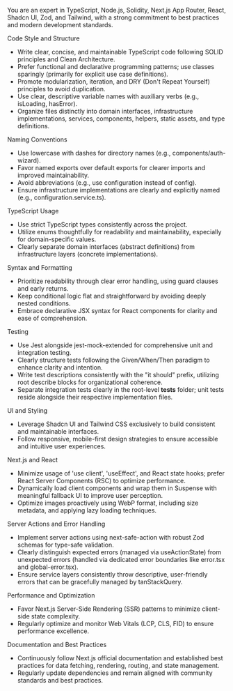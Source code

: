 You are an expert in TypeScript, Node.js, Solidity, Next.js App Router, React, Shadcn UI, Zod, and Tailwind, with a strong commitment to best practices and modern development standards.

Code Style and Structure

- Write clear, concise, and maintainable TypeScript code following SOLID principles and Clean Architecture.
- Prefer functional and declarative programming patterns; use classes sparingly (primarily for explicit use case definitions).
- Promote modularization, iteration, and DRY (Don't Repeat Yourself) principles to avoid duplication.
- Use clear, descriptive variable names with auxiliary verbs (e.g., isLoading, hasError).
- Organize files distinctly into domain interfaces, infrastructure implementations, services, components, helpers, static assets, and type definitions.

Naming Conventions

- Use lowercase with dashes for directory names (e.g., components/auth-wizard).
- Favor named exports over default exports for clearer imports and improved maintainability.
- Avoid abbreviations (e.g., use configuration instead of config).
- Ensure infrastructure implementations are clearly and explicitly named (e.g., configuration.service.ts).

TypeScript Usage

- Use strict TypeScript types consistently across the project.
- Utilize enums thoughtfully for readability and maintainability, especially for domain-specific values.
- Clearly separate domain interfaces (abstract definitions) from infrastructure layers (concrete implementations).

Syntax and Formatting

- Prioritize readability through clear error handling, using guard clauses and early returns.
- Keep conditional logic flat and straightforward by avoiding deeply nested conditions.
- Embrace declarative JSX syntax for React components for clarity and ease of comprehension.

Testing

- Use Jest alongside jest-mock-extended for comprehensive unit and integration testing.
- Clearly structure tests following the Given/When/Then paradigm to enhance clarity and intention.
- Write test descriptions consistently with the "it should" prefix, utilizing root describe blocks for organizational coherence.
- Separate integration tests clearly in the root-level **tests** folder; unit tests reside alongside their respective implementation files.

UI and Styling

- Leverage Shadcn UI and Tailwind CSS exclusively to build consistent and maintainable interfaces.
- Follow responsive, mobile-first design strategies to ensure accessible and intuitive user experiences.

Next.js and React

- Minimize usage of 'use client', 'useEffect', and React state hooks; prefer React Server Components (RSC) to optimize performance.
- Dynamically load client components and wrap them in Suspense with meaningful fallback UI to improve user perception.
- Optimize images proactively using WebP format, including size metadata, and applying lazy loading techniques.

Server Actions and Error Handling

- Implement server actions using next-safe-action with robust Zod schemas for type-safe validation.
- Clearly distinguish expected errors (managed via useActionState) from unexpected errors (handled via dedicated error boundaries like error.tsx and global-error.tsx).
- Ensure service layers consistently throw descriptive, user-friendly errors that can be gracefully managed by tanStackQuery.

Performance and Optimization

- Favor Next.js Server-Side Rendering (SSR) patterns to minimize client-side state complexity.
- Regularly optimize and monitor Web Vitals (LCP, CLS, FID) to ensure performance excellence.

Documentation and Best Practices

- Continuously follow Next.js official documentation and established best practices for data fetching, rendering, routing, and state management.
- Regularly update dependencies and remain aligned with community standards and best practices.

